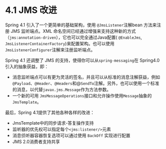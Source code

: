 4.1 JMS 改进
========

Spring 4.1 引入了一个更简单的基础架构，使用 `@JmsListener`注解bean 方法来注册 JMS 监听端点。XML 命名空间已经通过增强来支持这种新的方式（`jms:annotation-driven`），它也可以完全通过Java配置( `@EnableJms`, `JmsListenerContainerFactory`)来配置架构。也可以使用 `JmsListenerConfigurer`注解来注册监听端点。

Spring 4.1 还调整了 JMS 的支持，使得你可以从`spring-messaging`在 Spring4.0 引入的抽象获益，即：

* 消息监听端点可以有更为灵活的签名，并且可以从标准的消息注解获益，例如`@Payload`、`@Header`、`@Headers`和@`SendTo`注解。另外，也可以使用一个标准的消息，以代替`javax.jms.Message`作为方法参数。
* 一个新的可用 `JmsMessageOperations`接口和允许操作使用`Message`抽象的`JmsTemplate`。

最后，Spring 4.1提供了其他各种各样的改进：

* JmsTemplate中的同步请求-答复操作支持
* 监听器的优先权可以指定每个`<jms:listener/>`元素
* 消息侦听器容器恢复选项可以通过使用 `BackOff` 实现进行配置
* JMS 2.0消费者支持共享